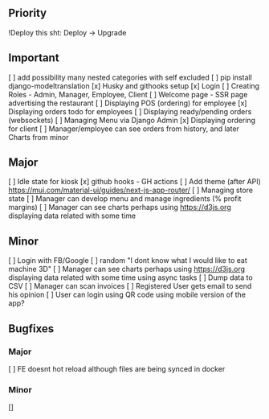 ## Priority

!Deploy this sht: Deploy -> Upgrade

## Important

[ ] add possibility many nested categories with self excluded
[ ] pip install django-modeltranslation
[x] Husky and githooks setup
[x] Login
[ ] Creating Roles - Admin, Manager, Employee, Client
[ ] Welcome page - SSR page advertising the restaurant
[ ] Displaying POS (ordering) for employee
[x] Displaying orders todo for employees
[ ] Displaying ready/pending orders (websockets)
[ ] Managing Menu via Django Admin
[x] Displaying ordering for client
[ ] Manager/employee can see orders from history, and later Charts from minor

## Major

[ ] Idle state for kiosk
[x] github hooks - GH actions
[ ] Add theme (after API) https://mui.com/material-ui/guides/next-js-app-router/
[ ] Managing store state
[ ] Manager can develop menu and manage ingredients (% profit margins)
[ ] Manager can see charts perhaps using https://d3js.org displaying data related with some time

## Minor
[ ] Login with FB/Google
[ ] random "I dont know what I would like to eat machine 3D"
[ ] Manager can see charts perhaps using https://d3js.org displaying data related with some time using async tasks
[ ] Dump data to CSV
[ ] Manager can scan invoices
[ ] Registered User gets email to send his opinion 
[ ] User can login using QR code using mobile version of the app?

## Bugfixes

### Major
[ ] FE doesnt hot reload although files are being synced in docker

### Minor
[]